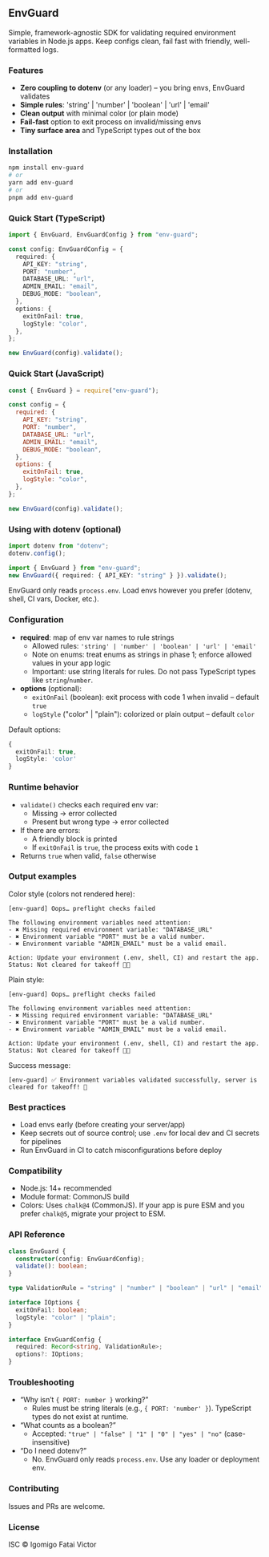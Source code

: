 ## EnvGuard

Simple, framework-agnostic SDK for validating required environment variables in Node.js apps. Keep configs clean, fail fast with friendly, well-formatted logs.

### Features

- **Zero coupling to dotenv** (or any loader) – you bring envs, EnvGuard validates
- **Simple rules**: 'string' | 'number' | 'boolean' | 'url' | 'email'
- **Clean output** with minimal color (or plain mode)
- **Fail-fast** option to exit process on invalid/missing envs
- **Tiny surface area** and TypeScript types out of the box

### Installation

```bash
npm install env-guard
# or
yarn add env-guard
# or
pnpm add env-guard
```

### Quick Start (TypeScript)

```ts
import { EnvGuard, EnvGuardConfig } from "env-guard";

const config: EnvGuardConfig = {
  required: {
    API_KEY: "string",
    PORT: "number",
    DATABASE_URL: "url",
    ADMIN_EMAIL: "email",
    DEBUG_MODE: "boolean",
  },
  options: {
    exitOnFail: true,
    logStyle: "color",
  },
};

new EnvGuard(config).validate();
```

### Quick Start (JavaScript)

```js
const { EnvGuard } = require("env-guard");

const config = {
  required: {
    API_KEY: "string",
    PORT: "number",
    DATABASE_URL: "url",
    ADMIN_EMAIL: "email",
    DEBUG_MODE: "boolean",
  },
  options: {
    exitOnFail: true,
    logStyle: "color",
  },
};

new EnvGuard(config).validate();
```

### Using with dotenv (optional)

```ts
import dotenv from "dotenv";
dotenv.config();

import { EnvGuard } from "env-guard";
new EnvGuard({ required: { API_KEY: "string" } }).validate();
```

EnvGuard only reads `process.env`. Load envs however you prefer (dotenv, shell, CI vars, Docker, etc.).

### Configuration

- **required**: map of env var names to rule strings
  - Allowed rules: `'string' | 'number' | 'boolean' | 'url' | 'email'`
  - Note on enums: treat enums as strings in phase 1; enforce allowed values in your app logic
  - Important: use string literals for rules. Do not pass TypeScript types like `string`/`number`.
- **options** (optional):
  - `exitOnFail` (boolean): exit process with code 1 when invalid – default `true`
  - `logStyle` ("color" | "plain"): colorized or plain output – default `color`

Default options:

```ts
{
  exitOnFail: true,
  logStyle: 'color'
}
```

### Runtime behavior

- `validate()` checks each required env var:
  - Missing → error collected
  - Present but wrong type → error collected
- If there are errors:
  - A friendly block is printed
  - If `exitOnFail` is `true`, the process exits with code `1`
- Returns `true` when valid, `false` otherwise

### Output examples

Color style (colors not rendered here):

```text
[env-guard] Oops… preflight checks failed

The following environment variables need attention:
- ✖ Missing required environment variable: "DATABASE_URL"
- ✖ Environment variable "PORT" must be a valid number.
- ✖ Environment variable "ADMIN_EMAIL" must be a valid email.

Action: Update your environment (.env, shell, CI) and restart the app.
Status: Not cleared for takeoff 🚫🚀
```

Plain style:

```text
[env-guard] Oops… preflight checks failed

The following environment variables need attention:
- ✖ Missing required environment variable: "DATABASE_URL"
- ✖ Environment variable "PORT" must be a valid number.
- ✖ Environment variable "ADMIN_EMAIL" must be a valid email.

Action: Update your environment (.env, shell, CI) and restart the app.
Status: Not cleared for takeoff 🚫🚀
```

Success message:

```text
[env-guard] ✅ Environment variables validated successfully, server is cleared for takeoff! 🚀
```

### Best practices

- Load envs early (before creating your server/app)
- Keep secrets out of source control; use `.env` for local dev and CI secrets for pipelines
- Run EnvGuard in CI to catch misconfigurations before deploy

### Compatibility

- Node.js: 14+ recommended
- Module format: CommonJS build
- Colors: Uses `chalk@4` (CommonJS). If your app is pure ESM and you prefer `chalk@5`, migrate your project to ESM.

### API Reference

```ts
class EnvGuard {
  constructor(config: EnvGuardConfig);
  validate(): boolean;
}

type ValidationRule = "string" | "number" | "boolean" | "url" | "email";

interface IOptions {
  exitOnFail: boolean;
  logStyle: "color" | "plain";
}

interface EnvGuardConfig {
  required: Record<string, ValidationRule>;
  options?: IOptions;
}
```

### Troubleshooting

- “Why isn’t `{ PORT: number }` working?”
  - Rules must be string literals (e.g., `{ PORT: 'number' }`). TypeScript types do not exist at runtime.
- “What counts as a boolean?”
  - Accepted: `"true" | "false" | "1" | "0" | "yes" | "no"` (case-insensitive)
- “Do I need dotenv?”
  - No. EnvGuard only reads `process.env`. Use any loader or deployment env.

### Contributing

Issues and PRs are welcome.

### License

ISC © Igomigo Fatai Victor
